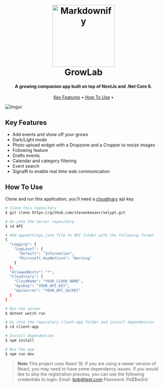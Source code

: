 <h1 align="center">
  <br>
  <img src="https://media.istockphoto.com/vectors/gardening-tools-and-plants-in-the-garden-vector-id1268196717?k=20&m=1268196717&s=612x612&w=0&h=RBA2SisPRx6OIeouAQ2R7I78eiazDS2gvGPr17mHvy4=" alt="Markdownify" width="200">
  <br>
  GrowLab
  <br>
</h1>

<h4 align="center">A growing companion app built on top of NextJs and .Net Core 6.</h4>

<p align="center">
  <a href="#key-features">Key Features</a> •
  <a href="#how-to-use">How To Use</a> •
</p>

![Imgur](https://imgur.com/o9yz3qt)

## Key Features

- Add events and show off your grows
- Dark/Light mode
- Photo upload widget with a Dropzone and a Cropper to resize images
- Following feature
- Drafts events
- Calendar and category filtering
- Event search
- SignalR to enable real time web communication

## How To Use

Clone and run this application, you'll need a [cloudinary](https://cloudinary.com/) api key.

```bash
# Clone this repository
$ git clone https://github.com/stevenkeezer/velypt.git

# Go into the server repository
$ cd API

# Add appsettings.json file to API folder with the following format
{
  "Logging": {
    "LogLevel": {
      "Default": "Information",
      "Microsoft.AspNetCore": "Warning"
    }
  },
  "AllowedHosts": "*",
  "Cloudinary": {
    "CloudName": "YOUR_CLOUD_NAME",
    "ApiKey": "YOUR_API_KEY",
    "ApiSecret": "YOUR_API_SECRET"
  }
}

# Run the server
$ dotnet watch run

# Go into the repository client-app folder and install dependencies
$ cd client-app

# Install dependencies
$ npm install

# Run the app
$ npm run dev
```

> **Note**
> This project uses React 16. If you are using a newer version of React, you may need to have some dependency issues.
> If you would like to skip the registration process, you can use the following credentials to login:
> Email: bob@test.com
> Password: Pa$$w0rd
